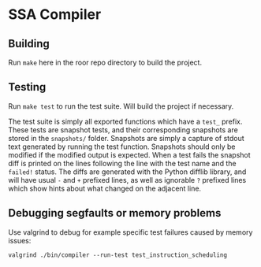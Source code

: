 # SSA Compiler

## Building
Run `make` here in the roor repo directory to build the project.

## Testing
Run `make test` to run the test suite. Will build the project if necessary.

The test suite is simply all exported functions which have a `test_` prefix.
These tests are snapshot tests, and their corresponding snapshots are stored in the `snapshots/` folder.
Snapshots are simply a capture of stdout text generated by running the test function.
Snapshots should only be modified if the modified output is expected.
When a test fails the snapshot diff is printed on the lines following the line with the test name and the `failed!` status.
The diffs are generated with the Python difflib library, and will have usual `-` and `+` prefixed lines,
as well as ignorable `?` prefixed lines which show hints about what changed on the adjacent line.

## Debugging segfaults or memory problems
Use valgrind to debug for example specific test failures caused by memory issues:
```
valgrind ./bin/compiler --run-test test_instruction_scheduling
```

